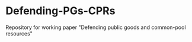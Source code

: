# Defending-PGs-CPRs
Repository for working paper "Defending public goods and common-pool resources"
